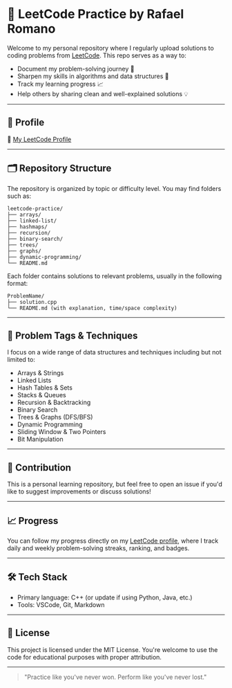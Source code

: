 # 🧠 LeetCode Practice by Rafael Romano

Welcome to my personal repository where I regularly upload solutions to coding problems from [LeetCode](https://leetcode.com/u/rafaelromwno/). This repo serves as a way to:

* Document my problem-solving journey 🚴️
* Sharpen my skills in algorithms and data structures 🔧
* Track my learning progress 📈
* Help others by sharing clean and well-explained solutions 💡

---

## 📌 Profile

🔗 [My LeetCode Profile](https://leetcode.com/u/rafaelromwno/)

---

## 🗂️ Repository Structure

The repository is organized by topic or difficulty level. You may find folders such as:

```
leetcode-practice/
├── arrays/
├── linked-list/
├── hashmaps/
├── recursion/
├── binary-search/
├── trees/
├── graphs/
├── dynamic-programming/
└── README.md
```

Each folder contains solutions to relevant problems, usually in the following format:

```
ProblemName/
├── solution.cpp
└── README.md (with explanation, time/space complexity)
```

---

## 🧹 Problem Tags & Techniques

I focus on a wide range of data structures and techniques including but not limited to:

* Arrays & Strings
* Linked Lists
* Hash Tables & Sets
* Stacks & Queues
* Recursion & Backtracking
* Binary Search
* Trees & Graphs (DFS/BFS)
* Dynamic Programming
* Sliding Window & Two Pointers
* Bit Manipulation

---

## 💬 Contribution

This is a personal learning repository, but feel free to open an issue if you'd like to suggest improvements or discuss solutions!

---

## 📈 Progress

You can follow my progress directly on my [LeetCode profile](https://leetcode.com/u/rafaelromwno/), where I track daily and weekly problem-solving streaks, ranking, and badges.

---

## 🛠️ Tech Stack

* Primary language: C++ (or update if using Python, Java, etc.)
* Tools: VSCode, Git, Markdown

---

## 📜 License

This project is licensed under the MIT License.
You're welcome to use the code for educational purposes with proper attribution.

---

> "Practice like you've never won. Perform like you've never lost."
